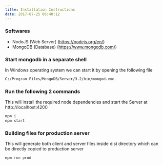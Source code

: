 ```yaml
---
title: Installation Instructions
date: 2017-07-25 06:40:12
---
```

### Softwares

- NodeJS (Web Server) (https://nodejs.org/en/)
- MongoDB (Database) (https://www.mongodb.com/)
  
### Start mongodb in a separate shell
  In Windows operating system we can start it by opening the following file
  ``` bash
  C:/Program Files/MongoDB/Server/3.2/bin/mongod.exe
  ```  

### Run the following 2 commands
  This will install the required node dependencies and start the Server at http://localhost:4200
  ``` bash
npm i
npm start
  ```  
### Building files for production server
This will generate both client and server files inside dist directory which can be directly copied to production server
  ``` bash
npm run prod
  ```  
  <br/>
  <br/>